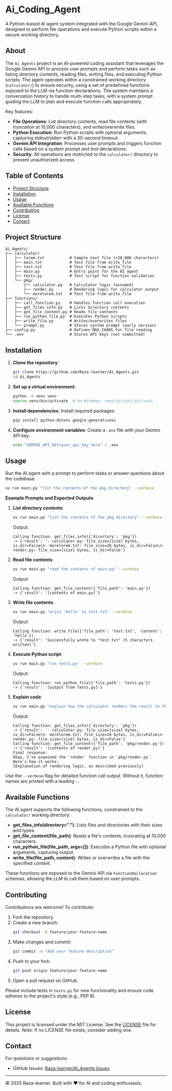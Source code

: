 # Ai_Coding_Agent

A Python-based AI agent system integrated with the Google Gemini API, designed to perform file operations and execute Python scripts within a secure working directory.

## About

The `Ai_Agents` project is an AI-powered coding assistant that leverages the Google Gemini API to process user prompts and perform tasks such as listing directory contents, reading files, writing files, and executing Python scripts. The agent operates within a constrained working directory (`calculator/`) to ensure security, using a set of predefined functions exposed to the LLM via function declarations. The system maintains a conversation history to handle multi-step tasks, with a system prompt guiding the LLM to plan and execute function calls appropriately.

Key features:
- **File Operations**: List directory contents, read file contents (with truncation at 10,000 characters), and write/overwrite files.
- **Python Execution**: Run Python scripts with optional arguments, capturing stdout/stderr with a 30-second timeout.
- **Gemini API Integration**: Processes user prompts and triggers function calls based on a system prompt and tool declarations.
- **Security**: All operations are restricted to the `calculator/` directory to prevent unauthorized access.

## Table of Contents

- [Project Structure](#project-structure)
- [Installation](#installation)
- [Usage](#usage)
- [Available Functions](#available-functions)
- [Contributing](#contributing)
- [License](#license)
- [Contact](#contact)

## Project Structure

```
Ai_Agents/
├── calculator/
│   ├── lorem.txt           # Sample text file (>20,000 characters)
│   ├── main.txt            # Test file from write_file
│   ├── test.txt            # Test file from write_file
│   ├── main.py             # Entry point for the AI agent
│   ├── tests.py            # Test script for function validation
│   └── pkg/
│       ├── calculator.py   # Calculator logic (assumed)
│       ├── render.py       # Rendering logic for calculator output
│       └── morelorem.txt   # Test file from write_file
├── functions/
│   ├── call_function.py    # Handles function call execution
│   ├── get_files_info.py   # Lists directory contents
│   ├── get_file_content.py # Reads file contents
│   ├── run_python_file.py  # Executes Python scripts
│   ├── write_file.py       # Writes/overwrites files
│   └── prompt.py           # Stores system prompt (early version)
├── config.py               # Defines MAX_CHARS for file reading
└── .env                    # Stores API keys (not committed)
```

## Installation

1. **Clone the repository**:
   ```bash
   git clone https://github.com/Raza-learner/Ai_Agents.git
   cd Ai_Agents
   ```

2. **Set up a virtual environment**:
   ```bash
   python -m venv venv
   source venv/bin/activate  # On Windows: venv\Scripts\activate
   ```

3. **Install dependencies**:
   Install required packages:
   ```bash
   pip install python-dotenv google-generativeai
   ```

4. **Configure environment variables**:
   Create a `.env` file with your Gemini API key:
   ```bash
   echo "GEMINI_API_KEY=your_api_key_here" > .env
   ```

## Usage

Run the AI agent with a prompt to perform tasks or answer questions about the codebase:

```bash
uv run main.py "list the contents of the pkg directory" --verbose
```

**Example Prompts and Expected Outputs**:

1. **List directory contents**:
   ```bash
   uv run main.py "list the contents of the pkg directory" --verbose
   ```
   Output:
   ```
   Calling function: get_files_info({'directory': 'pkg'})
   -> {'result': '- calculator.py: file_size=[size] bytes, is_dir=False\n- morelorem.txt: file_size=26 bytes, is_dir=False\n- render.py: file_size=[size] bytes, is_dir=False'}
   ```

2. **Read file contents**:
   ```bash
   uv run main.py "read the contents of main.py" --verbose
   ```
   Output:
   ```
   Calling function: get_file_content({'file_path': 'main.py'})
   -> {'result': '[contents of main.py]'}
   ```

3. **Write file contents**:
   ```bash
   uv run main.py "write 'hello' to test.txt" --verbose
   ```
   Output:
   ```
   Calling function: write_file({'file_path': 'test.txt', 'content': 'hello'})
   -> {'result': 'Successfully wrote to "test.txt" (5 characters written)'}
   ```

4. **Execute Python script**:
   ```bash
   uv run main.py "run tests.py" --verbose
   ```
   Output:
   ```
   Calling function: run_python_file({'file_path': 'tests.py'})
   -> {'result': '[output from tests.py]'}
   ```

5. **Explain code**:
   ```bash
   uv run main.py "explain how the calculator renders the result to the console" --verbose
   ```
   Output:
   ```
   Calling function: get_files_info({'directory': 'pkg'})
   -> {'result': '- calculator.py: file_size=[size] bytes, is_dir=False\n- morelorem.txt: file_size=26 bytes, is_dir=False\n- render.py: file_size=[size] bytes, is_dir=False'}
   Calling function: get_file_content({'file_path': 'pkg/render.py'})
   -> {'result': '[contents of render.py]'}
   Final response:
   Okay, I've examined the `render` function in `pkg/render.py`. Here's how it works:
   [Explanation of rendering logic, as described previously]
   ```

Use the `--verbose` flag for detailed function call output. Without it, function names are printed with a leading `-`.

## Available Functions

The AI agent supports the following functions, constrained to the `calculator/` working directory:

- **get_files_info(directory=".")**: Lists files and directories with their sizes and types.
- **get_file_content(file_path)**: Reads a file's contents, truncating at 10,000 characters.
- **run_python_file(file_path, args=[])**: Executes a Python file with optional arguments, capturing output.
- **write_file(file_path, content)**: Writes or overwrites a file with the specified content.

These functions are exposed to the Gemini API via `FunctionDeclaration` schemas, allowing the LLM to call them based on user prompts.

## Contributing

Contributions are welcome! To contribute:

1. Fork the repository.
2. Create a new branch:
   ```bash
   git checkout -b feature/your-feature-name
   ```
3. Make changes and commit:
   ```bash
   git commit -m "Add your feature description"
   ```
4. Push to your fork:
   ```bash
   git push origin feature/your-feature-name
   ```
5. Open a pull request on GitHub.

Please include tests in `tests.py` for new functionality and ensure code adheres to the project's style (e.g., PEP 8).

## License

This project is licensed under the MIT License. See the [LICENSE](LICENSE) file for details. *Note*: If no LICENSE file exists, consider adding one.

## Contact

For questions or suggestions:
- GitHub Issues: [Raza-learner/Ai_Agents Issues](https://github.com/Raza-learner/Ai_Agents/issues)


---

© 2025 Raza-learner. Built with ❤️ for AI and coding enthusiasts.

